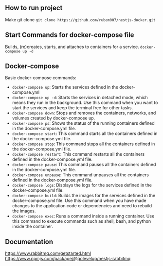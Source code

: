 
## How to run project
Make git clone
`git clone https://github.com/rubem007/nestjs-docker.git`

## Start Commands for docker-compose file
Builds, (re)creates, starts, and attaches to containers for a service.
`docker-compose up -d`

## Docker-compose
Basic docker-compose commands:
 - `docker-compose up`: Starts the services defined in the docker-compose.yml
 - `docker-compose up -d`: Starts the services in detached mode, which means they run in the background. Use this command when you want to start the services and keep the terminal free for other tasks.
 - `docker-compose down`: Stops and removes the containers, networks, and volumes created by docker-compose up.
 - `docker-compose ps`: Shows the status of the running containers defined in the docker-compose.yml file.
 - `docker-compose start`: This command starts all the containers defined in the docker-compose.yml file.
 - `docker-compose stop`: This command stops all the containers defined in the docker-compose.yml file.
 - `docker-compose restart`: This command restarts all the containers defined in the docker-compose.yml file.
 - `docker-compose pause`: This command pauses all the containers defined in the docker-compose.yml file.
 - `docker-compose unpause`: This command unpauses all the containers defined in the docker-compose.yml file.
 - `docker-compose logs`: Displays the logs for the services defined in the docker-compose.yml file.
 - `docker-compose build`: Builds the images for the services defined in the docker-compose.yml file. Use this command when you have made changes to the application code or dependencies and need to rebuild the images.
 - `docker-compose exec`: Runs a command inside a running container. Use this command to execute commands such as shell, bash, and python inside the container.

## Documentation
https://www.rabbitmq.com/getstarted.html
https://www.npmjs.com/package/@golevelup/nestjs-rabbitmq